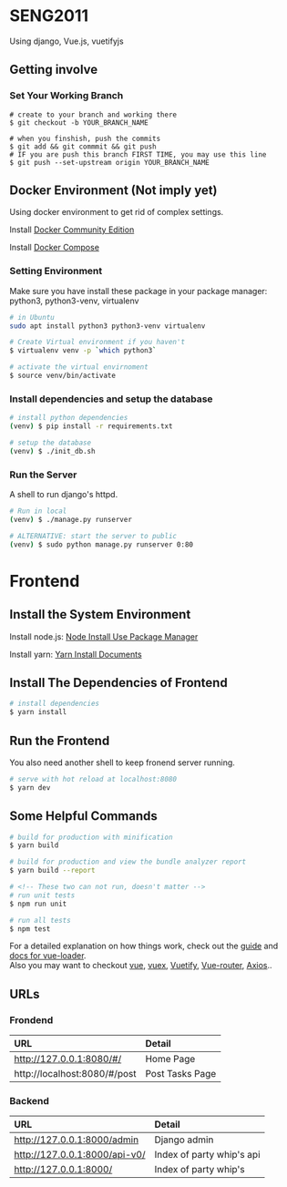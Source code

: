 # SENG2011

Using django, Vue.js, vuetifyjs

## Getting involve

### Set Your Working Branch

```shell
# create to your branch and working there
$ git checkout -b YOUR_BRANCH_NAME

# when you finshish, push the commits
$ git add && git commmit && git push
# IF you are push this branch FIRST TIME, you may use this line
$ git push --set-upstream origin YOUR_BRANCH_NAME
```
## Docker Environment (Not imply yet)

Using docker environment to get rid of complex settings.  

Install [Docker Community Edition](https://docs.docker.com/install/#releases)

Install [Docker Compose](https://docs.docker.com/compose/install/#install-compose)  


### Setting Environment

Make sure you have install these package in your package manager:  
python3, python3-venv, virtualenv

```bash
# in Ubuntu
sudo apt install python3 python3-venv virtualenv
```


```bash
# Create Virtual environment if you haven't
$ virtualenv venv -p `which python3`
```

```bash
# activate the virtual envirnoment
$ source venv/bin/activate
```

### Install dependencies and setup the database

```bash
# install python dependencies
(venv) $ pip install -r requirements.txt

# setup the database
(venv) $ ./init_db.sh
```

### Run the Server

A shell to run django's httpd.

```bash
# Run in local
(venv) $ ./manage.py runserver

# ALTERNATIVE: start the server to public
(venv) $ sudo python manage.py runserver 0:80
```

# Frontend

## Install the System Environment

Install node.js: [Node Install Use Package Manager](https://nodejs.org/en/download/package-manager/)  

Install yarn: [Yarn Install Documents](https://yarnpkg.com/zh-Hans/docs/install#debian-stable)

## Install The Dependencies of Frontend

``` bash
# install dependencies
$ yarn install
```

## Run the Frontend

You also need another shell to keep fronend server running.

```bash
# serve with hot reload at localhost:8080
$ yarn dev
```

## Some Helpful Commands

```bash
# build for production with minification
$ yarn build

# build for production and view the bundle analyzer report
$ yarn build --report

# <!-- These two can not run, doesn't matter -->
# run unit tests
$ npm run unit

# run all tests
$ npm test
```

For a detailed explanation on how things work, check out the [guide](http://vuejs-templates.github.io/webpack/) and [docs for vue-loader](http://vuejs.github.io/vue-loader).  
Also you may want to checkout
[vue](https://cn.vuejs.org/v2/guide/),
[vuex](https://vuex.vuejs.org/guide/),
[Vuetify](https://vuetifyjs.com/en/getting-started/quick-start),
[Vue-router](https://router.vuejs.org/),
[Axios](https://cn.vuejs.org/v2/cookbook/using-axios-to-consume-apis.html)..

## URLs

### Frondend

URL | Detail
:--- | :---
http://127.0.0.1:8080/#/ | Home Page
http://localhost:8080/#/post | Post Tasks Page

### Backend

URL | Detail
:--- | :---
http://127.0.0.1:8000/admin | Django admin
http://127.0.0.1:8000/api-v0/ | Index of party whip's api  
http://127.0.0.1:8000/ | Index of party whip's  
